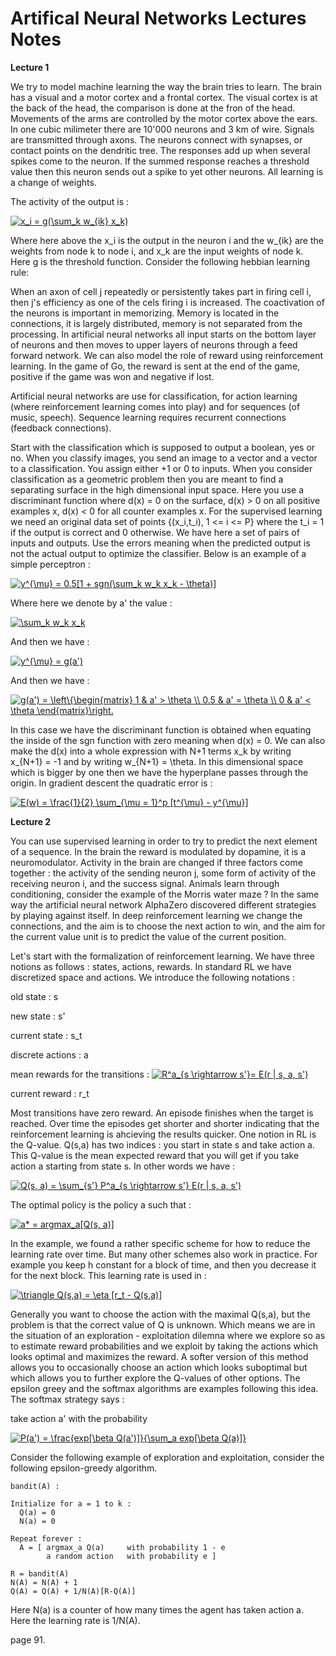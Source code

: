 # Artifical Neural Networks Lectures Notes

**Lecture 1**

We try to model machine learning the way the brain tries to learn. The brain has a visual and a motor cortex and a frontal cortex. The visual cortex is at the back of the head, the comparison is done at the fron of the head. Movements of the arms are controlled by the motor cortex above the ears. In one cubic milimeter there are 10'000 neurons and 3 km of wire. Signals are transmitted through axons. The neurons connect with synapses, or contact points on the dendritic tree. The responses add up when several spikes come to the neuron. If the summed response reaches a threshold value then this neuron sends out a spike to yet other neurons. All learning is a change of weights. 

The activity of the output is :

<a href="https://www.codecogs.com/eqnedit.php?latex=x_i&space;=&space;g(\sum_k&space;w_{ik}&space;x_k)" target="_blank"><img src="https://latex.codecogs.com/svg.latex?x_i&space;=&space;g(\sum_k&space;w_{ik}&space;x_k)" title="x_i = g(\sum_k w_{ik} x_k)" /></a>

Where here above the x_i is the output in the neuron i and the w_{ik} are the weights from node k to node i, and x_k are the input weights of node k. Here g is the threshold function. Consider the following hebbian learning rule:

When an axon of cell j repeatedly or persistently takes part in firing cell i, then j's efficiency as one of the cels firing i is increased. The coactivation of the neurons is important in memorizing. Memory is located in the connections, it is largely distributed, memory is not separated from the processing. In artificial neural networks all input starts on the bottom layer of neurons and then moves to upper layers of neurons through a feed forward network. We can also model the role of reward using reinforcement learning. In the game of Go, the reward is sent at the end of the game, positive if the game was won and negative if lost. 

Artificial neural networks are use for classification, for action learning (where reinforcement learning comes into play) and for sequences (of music, speech). Sequence learning requires recurrent connections (feedback connections). 

Start with the classification which is supposed to output a boolean, yes or no. When you classify images, you send an image to a vector and a vector to a classification. You assign either +1 or 0 to inputs. When you consider classification as a geometric problem then you are meant to find a separating surface in the high dimensional input space. Here you use a discriminant function where d(x) = 0 on the surface, d(x) > 0 on all positive examples x, d(x) < 0 for all counter examples x. For the supervised learning we need an original data set of points {(x_i,t_i), 1 <= i <= P} where the t_i = 1 if the output is correct and 0 otherwise. We have here a set of pairs of inputs and outputs. Use the errors meaning when the predicted output is not the actual output to optimize the classifier. Below is an example of a simple perceptron :

<a href="https://www.codecogs.com/eqnedit.php?latex=y^{\mu}&space;=&space;0.5[1&space;&plus;&space;sgn(\sum_k&space;w_k&space;x_k&space;-&space;\theta)]" target="_blank"><img src="https://latex.codecogs.com/svg.latex?y^{\mu}&space;=&space;0.5[1&space;&plus;&space;sgn(\sum_k&space;w_k&space;x_k&space;-&space;\theta)]" title="y^{\mu} = 0.5[1 + sgn(\sum_k w_k x_k - \theta)]" /></a>

Where here we denote by a' the value :

<a href="https://www.codecogs.com/eqnedit.php?latex=\sum_k&space;w_k&space;x_k" target="_blank"><img src="https://latex.codecogs.com/svg.latex?\sum_k&space;w_k&space;x_k" title="\sum_k w_k x_k" /></a>

And then we have :

<a href="https://www.codecogs.com/eqnedit.php?latex=y^{\mu}&space;=&space;g(a')" target="_blank"><img src="https://latex.codecogs.com/svg.latex?y^{\mu}&space;=&space;g(a')" title="y^{\mu} = g(a')" /></a>

And then we have :

<a href="https://www.codecogs.com/eqnedit.php?latex=g(a')&space;=&space;\left\{\begin{matrix}&space;1&space;&&space;a'&space;>&space;\theta&space;\\&space;0.5&space;&&space;a'&space;=&space;\theta&space;\\&space;0&space;&&space;a'&space;<&space;\theta&space;\end{matrix}\right." target="_blank"><img src="https://latex.codecogs.com/svg.latex?g(a')&space;=&space;\left\{\begin{matrix}&space;1&space;&&space;a'&space;>&space;\theta&space;\\&space;0.5&space;&&space;a'&space;=&space;\theta&space;\\&space;0&space;&&space;a'&space;<&space;\theta&space;\end{matrix}\right." title="g(a') = \left\{\begin{matrix} 1 & a' > \theta \\ 0.5 & a' = \theta \\ 0 & a' < \theta \end{matrix}\right." /></a>

In this case we have the discriminant function is obtained when equating the inside of the sgn function with zero meaning when d(x) = 0. We can also make the d(x) into a whole expression with N+1 terms x_k by writing x_{N+1} = -1 and by writing w_{N+1} = \theta. In this dimensional space which is bigger by one then we have the hyperplane passes through the origin. In gradient descent the quadratic error is :

<a href="https://www.codecogs.com/eqnedit.php?latex=E(w)&space;=&space;\frac{1}{2}&space;\sum_{\mu&space;=&space;1}^p&space;[t^{\mu}&space;-&space;y^{\mu}]" target="_blank"><img src="https://latex.codecogs.com/svg.latex?E(w)&space;=&space;\frac{1}{2}&space;\sum_{\mu&space;=&space;1}^p&space;[t^{\mu}&space;-&space;y^{\mu}]" title="E(w) = \frac{1}{2} \sum_{\mu = 1}^p [t^{\mu} - y^{\mu}]" /></a>

**Lecture 2**

You can use supervised learning in order to try to predict the next element of a sequence. In the brain the reward is modulated by dopamine, it is a neuromodulator. Activity in the brain are changed if three factors come together : the activity of the sending neuron j, some form of activity of the receiving neuron i, and the success signal. Animals learn through conditioning, consider the example of the Morris water maze ? In the same way the artificial neural network AlphaZero discovered different strategies by playing against itself. In deep reinforcement learning we change the connections, and the aim is to choose the next action to win, and the aim for the current value unit is to predict the value of the current position.

Let's start with the formalization of reinforcement learning. We have three notions as follows : states, actions, rewards. In standard RL we have discretized space and actions. We introduce the following notations :

old state : s

new state : s'

current state : s_t

discrete actions : a 

mean rewards for the transitions : 
<a href="https://www.codecogs.com/eqnedit.php?latex=R^a_{s&space;\rightarrow&space;s'}=&space;E(r&space;|&space;s,&space;a,&space;s')" target="_blank"><img src="https://latex.codecogs.com/svg.latex?R^a_{s&space;\rightarrow&space;s'}=&space;E(r&space;|&space;s,&space;a,&space;s')" title="R^a_{s \rightarrow s'}= E(r | s, a, s')" /></a>

current reward : r_t

Most transitions have zero reward. An episode finishes when the target is reached. Over time the episodes get shorter and shorter indicating that the reinforcement learning is ahcieving the results quicker. One notion in RL is the Q-value. Q(s,a) has two indices : you start in state s and take action a. This Q-value is the mean expected reward that you will get if you take action a starting from state s. In other words we have :

<a href="https://www.codecogs.com/eqnedit.php?latex=Q(s,&space;a)&space;=&space;\sum_{s'}&space;P^a_{s&space;\rightarrow&space;s'}&space;E(r&space;|&space;s,&space;a,&space;s')" target="_blank"><img src="https://latex.codecogs.com/svg.latex?Q(s,&space;a)&space;=&space;\sum_{s'}&space;P^a_{s&space;\rightarrow&space;s'}&space;E(r&space;|&space;s,&space;a,&space;s')" title="Q(s, a) = \sum_{s'} P^a_{s \rightarrow s'} E(r | s, a, s')" /></a>

The optimal policy is the policy a such that :

<a href="https://www.codecogs.com/eqnedit.php?latex=a*&space;=&space;argmax_a[Q(s,&space;a)]" target="_blank"><img src="https://latex.codecogs.com/svg.latex?a*&space;=&space;argmax_a[Q(s,&space;a)]" title="a* = argmax_a[Q(s, a)]" /></a>

In the example, we found a rather specific scheme for how to reduce the learning rate over time. But many other schemes also work in practice. For example you keep h constant for a block of time, and then you decrease it for the next block. This learning rate is used in : 

<a href="https://www.codecogs.com/eqnedit.php?latex=\triangle&space;Q(s,a)&space;=&space;\eta&space;[r_t&space;-&space;Q(s,a)]" target="_blank"><img src="https://latex.codecogs.com/svg.latex?\triangle&space;Q(s,a)&space;=&space;\eta&space;[r_t&space;-&space;Q(s,a)]" title="\triangle Q(s,a) = \eta [r_t - Q(s,a)]" /></a>

Generally you want to choose the action with the maximal Q(s,a), but the problem is that the correct value of Q is unknown. Which means we are in the situation of an exploration - exploitation dilemna where we explore so as to estimate reward probabilities and we exploit by taking the actions which looks optimal and maximizes the reward. A softer version of this method allows you to occasionally choose an action which looks suboptimal but which allows you to further explore the Q-values of other options. The epsilon greey and the softmax algorithms are examples following this idea. The softmax strategy says :

take action a' with the probability 

<a href="https://www.codecogs.com/eqnedit.php?latex=P(a')&space;=&space;\frac{exp[\beta&space;Q(a')]}{\sum_a&space;exp[\beta&space;Q(a)]}" target="_blank"><img src="https://latex.codecogs.com/svg.latex?P(a')&space;=&space;\frac{exp[\beta&space;Q(a')]}{\sum_a&space;exp[\beta&space;Q(a)]}" title="P(a') = \frac{exp[\beta Q(a')]}{\sum_a exp[\beta Q(a)]}" /></a>

Consider the following example of exploration and exploitation, consider the following epsilon-greedy algorithm.

```
bandit(A) :

Initialize for a = 1 to k :
  Q(a) = 0
  N(a) = 0

Repeat forever : 
  A = [ argmax_a Q(a)     with probability 1 - e
        a random action   with probability e ]

R = bandit(A)
N(A) = N(A) + 1
Q(A) = Q(A) + 1/N(A)[R-Q(A)]
```

Here N(a) is a counter of how many times the agent has taken action a. Here the learning rate is 1/N(A).

page 91.
